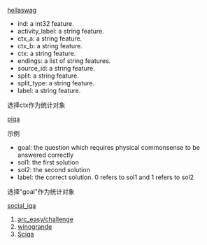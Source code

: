 [hellaswag](https://huggingface.co/datasets/Rowan/hellaswag)

- ind: a int32 feature.
- activity_label: a string feature.
- ctx_a: a string feature.
- ctx_b: a string feature.
- ctx: a string feature.
- endings: a list of string features.
- source_id: a string feature.
- split: a string feature.
- split_type: a string feature.
- label: a string feature.

选择ctx作为统计对象

[piqa](https://huggingface.co/datasets/ybisk/piqa)

示例
- goal: the question which requires physical commonsense to be answered correctly
- sol1: the first solution
- sol2: the second solution
- label: the correct solution. 0 refers to sol1 and 1 refers to sol2

选择"goal"作为统计对象

[social_iqa](https://huggingface.co/datasets/allenai/social_i_qa)



1. [arc_easy/challenge](https://huggingface.co/datasets/allenai/ai2_arc)
1. [winogrande](https://huggingface.co/datasets/allenai/winogrande)
1. [Sciqa](https://huggingface.co/datasets/orkg/SciQA)